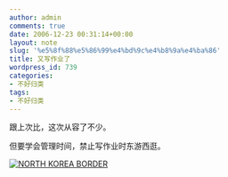 ```yaml
---
author: admin
comments: true
date: 2006-12-23 00:31:14+00:00
layout: note
slug: '%e5%8f%88%e5%86%99%e4%bd%9c%e4%b8%9a%e4%ba%86'
title: 又写作业了
wordpress_id: 739
categories:
- 不好归类
tags:
- 不好归类
---
```


跟上次比，这次从容了不少。

但要学会管理时间，禁止写作业时东游西逛。

[![NORTH KOREA BORDER](http://farm1.static.flickr.com/143/329140042_2fe4a7580e.jpg?v=0)](http://www.flickr.com/groups/61905193@N00/pool/)
